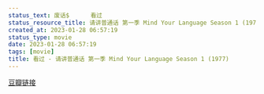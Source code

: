 ```yaml
---
status_text: 废话$      看过
status_resource_title: 请讲普通话 第一季 Mind Your Language Season 1‎ (1977)
created_at: 2023-01-28 06:57:19
status_type: movie
date: 2023-01-28 06:57:19
tags: [movie]
title: 看过 - 请讲普通话 第一季 Mind Your Language Season 1‎ (1977)
---
```

[豆瓣链接](https://movie.douban.com/subject/3890974/)
